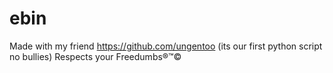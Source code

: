# ebin
Made with my friend https://github.com/ungentoo
(its our first python script no bullies)
Respects your Freedumbs®™©
